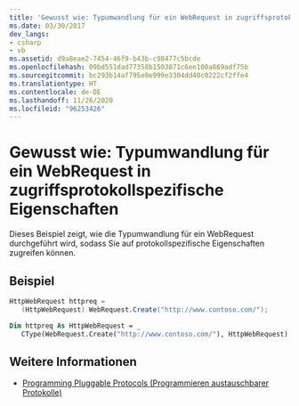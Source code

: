 ```yaml
---
title: 'Gewusst wie: Typumwandlung für ein WebRequest in zugriffsprotokollspezifische Eigenschaften'
ms.date: 03/30/2017
dev_langs:
- csharp
- vb
ms.assetid: d9a8eae2-7454-46f9-b43b-c98477c5bcde
ms.openlocfilehash: 09bd551dad77358b1503871c6ee100a869adf75b
ms.sourcegitcommit: bc293b14af795e0e999e3304dd40c0222cf2ffe4
ms.translationtype: HT
ms.contentlocale: de-DE
ms.lasthandoff: 11/26/2020
ms.locfileid: "96253426"
---
```

# <a name="how-to-typecast-a-webrequest-to-access-protocol-specific-properties"></a>Gewusst wie: Typumwandlung für ein WebRequest in zugriffsprotokollspezifische Eigenschaften

Dieses Beispiel zeigt, wie die Typumwandlung für ein WebRequest durchgeführt wird, sodass Sie auf protokollspezifische Eigenschaften zugreifen können.  
  
## <a name="example"></a>Beispiel  
  
```csharp  
HttpWebRequest httpreq =
   (HttpWebRequest) WebRequest.Create("http://www.contoso.com/");  
```  
  
```vb  
Dim httpreq As HttpWebRequest = _  
   CType(WebRequest.Create("http://www.contoso.com/"), HttpWebRequest)  
```  
  
## <a name="see-also"></a>Weitere Informationen

- [Programming Pluggable Protocols (Programmieren austauschbarer Protokolle)](programming-pluggable-protocols.md)
